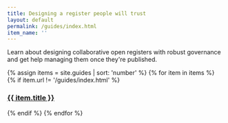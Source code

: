 ```yaml
---
title: Designing a register people will trust
layout: default
permalink: /guides/index.html
item_name: ''
---
```


Learn about designing collaborative open registers with robust governance and get help
managing them once they're published.


{% assign items = site.guides | sort: 'number' %}
{% for item in items %}
{% if item.url != '/guides/index.html' %}

<div class="card">
<div class="card-header">
<h3>
<a href="{{ site.baseurl }}{{ item.url }}">
{{ item.title }}
</a>
</h3>
</div>
</div>

{% endif %}
{% endfor %}
